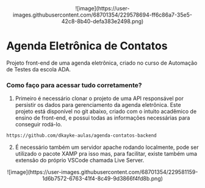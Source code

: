 <div align="center">
![image](https://user-images.githubusercontent.com/68701354/229578694-ff6c86a7-35e5-42c8-8b40-defa383e2498.png)
</div>

# Agenda Eletrônica de Contatos

Projeto front-end de uma agenda eletrônica, criado no curso de Automação de Testes da escola ADA.

### Como faço para acessar tudo corretamente?

1. Primeiro é necessário clonar o projeto de uma API responsável por persistir os dados para gerenciamento da agenda eletrônica. Este projeto está disponível no git abaixo, criado com o intuito acadêmico de ensino de front-end, e possui todas as informações necessárias para conseguir rodá-lo.

```sh
https://github.com/dkayke-aulas/agenda-contatos-backend
```

2. É necessário também um servidor apache rodando localmente, pode ser utilizado o pacote XAMP pra isso mas, para facilitar, existe também uma extensão do próprio VSCode chamada Live Server. 

<div align="center">
![image](https://user-images.githubusercontent.com/68701354/229581159-1d6b7572-6763-41f4-8c49-9d3866f4fd8b.png)
</div>
